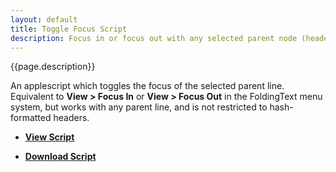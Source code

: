 ```yaml
---
layout: default
title: Toggle Focus Script
description: Focus in or focus out with any selected parent node (header or non-header)
---
```


{{page.description}}

An applescript which toggles the focus of the selected parent line. 
Equivalent to **View > Focus In** or **View > Focus Out** in the FoldingText menu system, but works with any parent line, and is not restricted to hash-formatted headers.


- [**View Script**](https://github.com/RobTrew/tree-tools/blob/master/FoldingText%20scripts/Hoisting/ToggleFocus.applescript)
 
- [**Download Script**](https://github.com/RobTrew/tree-tools/blob/master/FoldingText%20scripts/Hoisting/ToggleFocus.scpt?raw=true)